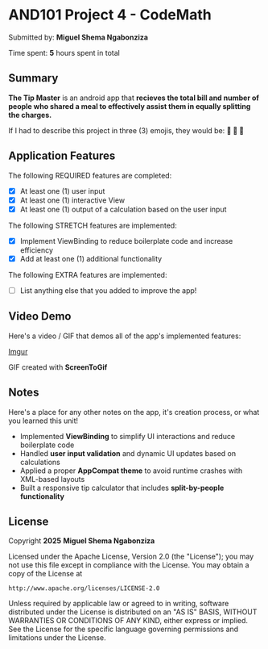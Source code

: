 <!-- (This is a comment) INSTRUCTIONS: Go through this page and fill out any **bolded** entries with their correct values.-->

# AND101 Project 4 - CodeMath

Submitted by: **Miguel Shema Ngabonziza**

Time spent: **5** hours spent in total

## Summary

**The Tip Master** is an android app that **recieves the total bill and number of people who shared a meal to effectively assist them in equally splitting the charges.**

If I had to describe this project in three (3) emojis, they would be: **💸 🧮 📱**

## Application Features

<!-- (This is a comment) Please be sure to change the [ ] to [x] for any features you completed.  If a feature is not checked [x], you might miss the points for that item! -->

The following REQUIRED features are completed:

- [x] At least one (1) user input
- [x] At least one (1) interactive View
- [x] At least one (1) output of a calculation based on the user input

The following STRETCH features are implemented:

- [x] Implement ViewBinding to reduce boilerplate code and increase efficiency
- [x] Add at least one (1) additional functionality

The following EXTRA features are implemented:

- [ ] List anything else that you added to improve the app!

## Video Demo

Here's a video / GIF that demos all of the app's implemented features:

[Imgur](https://imgur.com/wtKZC0U)

GIF created with **ScreenToGif**

<!-- Recommended tools:
- [Kap](https://getkap.co/) for macOS
- [ScreenToGif](https://www.screentogif.com/) for Windows
- [peek](https://github.com/phw/peek) for Linux. -->

## Notes

Here's a place for any other notes on the app, it's creation process, or what you learned this unit!

- Implemented **ViewBinding** to simplify UI interactions and reduce boilerplate code  
- Handled **user input validation** and dynamic UI updates based on calculations  
- Applied a proper **AppCompat theme** to avoid runtime crashes with XML-based layouts  
- Built a responsive tip calculator that includes **split-by-people functionality**

## License

Copyright **2025** **Miguel Shema Ngabonziza**

Licensed under the Apache License, Version 2.0 (the "License");
you may not use this file except in compliance with the License.
You may obtain a copy of the License at

    http://www.apache.org/licenses/LICENSE-2.0

Unless required by applicable law or agreed to in writing, software
distributed under the License is distributed on an "AS IS" BASIS,
WITHOUT WARRANTIES OR CONDITIONS OF ANY KIND, either express or implied.
See the License for the specific language governing permissions and
limitations under the License.
